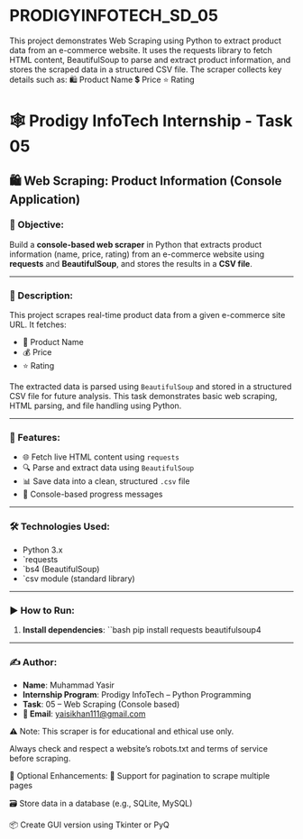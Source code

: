 # PRODIGYINFOTECH_SD_05
This project demonstrates Web Scraping using Python to extract product data from an e-commerce website. It uses the requests library to fetch HTML content, BeautifulSoup to parse and extract product information, and stores the scraped data in a structured CSV file.  The scraper collects key details such as:  🛍️ Product Name  💲 Price  ⭐ Rating
# 🕸️ Prodigy InfoTech Internship - Task 05

## 🛍️ Web Scraping: Product Information (Console Application)

### 📌 Objective:
Build a **console-based web scraper** in Python that extracts product information (name, price, rating) from an e-commerce website using **requests** and **BeautifulSoup**, and stores the results in a **CSV file**.

---

### 🧠 Description:
This project scrapes real-time product data from a given e-commerce site URL. It fetches:
- 🛒 Product Name
- 💰 Price
- ⭐ Rating

The extracted data is parsed using `BeautifulSoup` and stored in a structured CSV file for future analysis. This task demonstrates basic web scraping, HTML parsing, and file handling using Python.

---

### 🚀 Features:
- 🌐 Fetch live HTML content using `requests`
- 🔍 Parse and extract data using `BeautifulSoup`
- 📊 Save data into a clean, structured `.csv` file
- 🧾 Console-based progress messages

---

### 🛠️ Technologies Used:
- Python 3.x
- `requests
- `bs4 (BeautifulSoup)
- `csv module (standard library)

---

### ▶️ How to Run:

1. **Install dependencies**:
   ``bash
   pip install requests beautifulsoup4

---

### ✍️ Author:
- **Name**: Muhammad Yasir
- **Internship Program**: Prodigy InfoTech – Python Programming
- **Task**: 05 – Web Scraping (Console based)
- **📧 Email**: [yaisikhan111@gmail.com](mailto:yaisikhan111@gmail.com)


⚠️ Note:
This scraper is for educational and ethical use only.

Always check and respect a website’s robots.txt and terms of service before scraping.

🌟 Optional Enhancements:
🔁 Support for pagination to scrape multiple pages

🗃️ Store data in a database (e.g., SQLite, MySQL)

📦 Create GUI version using Tkinter or PyQ
